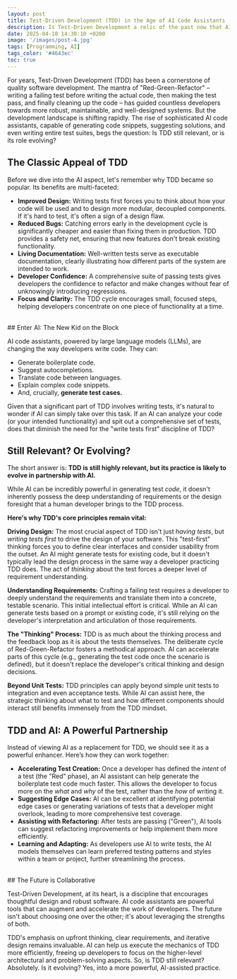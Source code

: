 ```yaml
---
layout: post
title: Test-Driven Development (TDD) in the Age of AI Code Assistants - Still Relevant, or Evolving?
description: Is Test-Driven Development a relic of the past now that AI can generate test cases? We examine TDD's enduring relevance in the AI era and explore its evolving partnership with intelligent coding tools.
date: 2025-04-10 14:30:10 +0200
image: '/images/post-4.jpg'
tags: [Programming, AI]
tags_color: '#4643ec'
toc: true
---
```


For years, Test-Driven Development (TDD) has been a cornerstone of quality software development. The mantra of "Red-Green-Refactor" – writing a failing test before writing the actual code, then making the test pass, and finally cleaning up the code – has guided countless developers towards more robust, maintainable, and well-designed systems. But the development landscape is shifting rapidly. The rise of sophisticated AI code assistants, capable of generating code snippets, suggesting solutions, and even writing entire test suites, begs the question: Is TDD still relevant, or is its role evolving?

## The Classic Appeal of TDD

Before we dive into the AI aspect, let's remember why TDD became so popular. Its benefits are multi-faceted:

* **Improved Design:** Writing tests first forces you to think about how your code will be used and to design more modular, decoupled components. If it's hard to test, it's often a sign of a design flaw.
* **Reduced Bugs:** Catching errors early in the development cycle is significantly cheaper and easier than fixing them in production. TDD provides a safety net, ensuring that new features don't break existing functionality.
* **Living Documentation:** Well-written tests serve as executable documentation, clearly illustrating how different parts of the system are intended to work.
* **Developer Confidence:** A comprehensive suite of passing tests gives developers the confidence to refactor and make changes without fear of unknowingly introducing regressions.
* **Focus and Clarity:** The TDD cycle encourages small, focused steps, helping developers concentrate on one piece of functionality at a time.

<br/>
## Enter AI: The New Kid on the Block

AI code assistants, powered by large language models (LLMs), are changing the way developers write code. They can:

* Generate boilerplate code.
* Suggest autocompletions.
* Translate code between languages.
* Explain complex code snippets.
* And, crucially, **generate test cases.**

Given that a significant part of TDD involves writing tests, it's natural to wonder if AI can simply take over this task. If an AI can analyze your code (or your intended functionality) and spit out a comprehensive set of tests, does that diminish the need for the "write tests first" discipline of TDD?

## Still Relevant? Or Evolving?

The short answer is: **TDD is still highly relevant, but its practice is likely to evolve in partnership with AI.**

While AI can be incredibly powerful in generating test *code*, it doesn't inherently possess the deep understanding of requirements or the design foresight that a human developer brings to the TDD process.

**Here's why TDD's core principles remain vital:**

**Driving Design:** The most crucial aspect of TDD isn't just *having tests*, but *writing tests first* to drive the design of your software. This "test-first" thinking forces you to define clear interfaces and consider usability from the outset. An AI might generate tests for existing code, but it doesn't typically lead the design process in the same way a developer practicing TDD does. The act of *thinking* about the test forces a deeper level of requirement understanding.

**Understanding Requirements:** Crafting a failing test requires a developer to deeply understand the requirements and translate them into a concrete, testable scenario. This initial intellectual effort is critical. While an AI can generate tests based on a prompt or existing code, it's still relying on the developer's interpretation and articulation of those requirements.

**The "Thinking" Process:** TDD is as much about the thinking process and the feedback loop as it is about the tests themselves. The deliberate cycle of Red-Green-Refactor fosters a methodical approach. AI can accelerate parts of this cycle (e.g., generating the test code once the scenario is defined), but it doesn't replace the developer's critical thinking and design decisions.

**Beyond Unit Tests:** TDD principles can apply beyond simple unit tests to integration and even acceptance tests. While AI can assist here, the strategic thinking about what to test and how different components should interact still benefits immensely from the TDD mindset.

## TDD and AI: A Powerful Partnership

Instead of viewing AI as a replacement for TDD, we should see it as a powerful enhancer. Here’s how they can work together:

* **Accelerating Test Creation:** Once a developer has defined the *intent* of a test (the "Red" phase), an AI assistant can help generate the boilerplate test code much faster. This allows the developer to focus more on the *what* and *why* of the test, rather than the *how* of writing it.
* **Suggesting Edge Cases:** AI can be excellent at identifying potential edge cases or generating variations of tests that a developer might overlook, leading to more comprehensive test coverage.
* **Assisting with Refactoring:** After tests are passing ("Green"), AI tools can suggest refactoring improvements or help implement them more efficiently.
* **Learning and Adapting:** As developers use AI to write tests, the AI models themselves can learn preferred testing patterns and styles within a team or project, further streamlining the process.

<br/>
## The Future is Collaborative

Test-Driven Development, at its heart, is a discipline that encourages thoughtful design and robust software. AI code assistants are powerful tools that can augment and accelerate the work of developers. The future isn't about choosing one over the other; it's about leveraging the strengths of both.

TDD's emphasis on upfront thinking, clear requirements, and iterative design remains invaluable. AI can help us execute the mechanics of TDD more efficiently, freeing up developers to focus on the higher-level architectural and problem-solving aspects. So, is TDD still relevant? Absolutely. Is it evolving? Yes, into a more powerful, AI-assisted practice.
